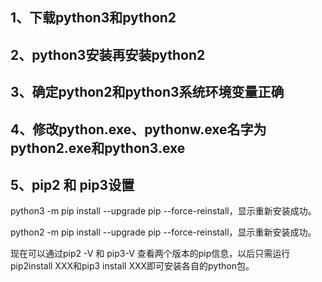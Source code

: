 ## 1、下载python3和python2
## 2、python3安装再安装python2
## 3、确定python2和python3系统环境变量正确
## 4、修改python.exe、pythonw.exe名字为python2.exe和python3.exe
## 5、pip2 和 pip3设置
python3 -m pip install --upgrade pip --force-reinstall，显示重新安装成功。

python2 -m pip install --upgrade pip --force-reinstall，显示重新安装成功。

现在可以通过pip2 -V 和 pip3-V 查看两个版本的pip信息，以后只需运行pip2install XXX和pip3 install XXX即可安装各自的python包。